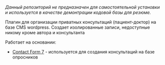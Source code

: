 *Данный репозиторий не предназначен для самостоятельной установки и используется в качестве демонтрации кодовой базы для резюме.*

Плагин для организации приватных консультаций (пациент-доктор) на базе CMS wordpress.
Создает изолированные записи, недоступные никому кроме автора и консультанта

Работает на основании:

* [Contact Form 7](https://wordpress.org/plugins/contact-form-7/) - используется для создания консультаций на базе опросников


